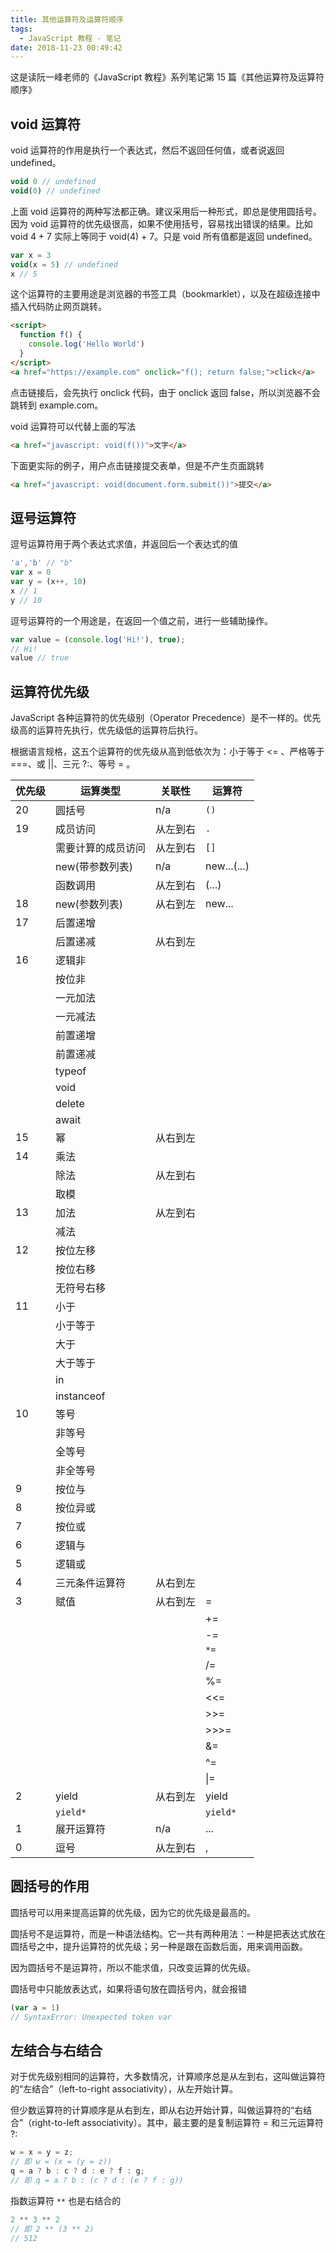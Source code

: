 ```yaml
---
title: 其他运算符及运算符顺序
tags:
  - JavaScript 教程 - 笔记
date: 2018-11-23 00:49:42
---
```



这是读阮一峰老师的《JavaScript 教程》系列笔记第 15 篇《其他运算符及运算符顺序》

## void 运算符

void 运算符的作用是执行一个表达式，然后不返回任何值，或者说返回 undefined。

```js
void 0 // undefined
void(0) // undefined
```

上面 void  运算符的两种写法都正确。建议采用后一种形式，即总是使用圆括号。因为 void 运算符的优先级很高，如果不使用括号，容易找出错误的结果。比如 void 4 + 7 实际上等同于 void(4) + 7。只是 void 所有值都是返回 undefined。

```js
var x = 3
void(x = 5) // undefined
x // 5
```

这个运算符的主要用途是浏览器的书签工具（bookmarklet），以及在超级连接中插入代码防止网页跳转。

```html
<script>
  function f() {
    console.log('Hello World')
  }
</script>
<a href="https://example.com" onclick="f(); return false;">click</a>
```

点击链接后，会先执行 onclick 代码，由于 onclick 返回 false，所以浏览器不会跳转到 example.com。

void 运算符可以代替上面的写法

```html
<a href="javascript: void(f())">文字</a>
```

下面更实际的例子，用户点击链接提交表单，但是不产生页面跳转

```html
<a href="javascript: void(document.form.submit())">提交</a>
```

## 逗号运算符

逗号运算符用于两个表达式求值，并返回后一个表达式的值

```js
'a','b' // "b"
var x = 0
var y = (x++, 10)
x // 1
y // 10
```

逗号运算符的一个用途是，在返回一个值之前，进行一些辅助操作。

```js
var value = (console.log('Hi!'), true);
// Hi!
value // true
```

## 运算符优先级

JavaScript 各种运算符的优先级别（Operator Precedence）是不一样的。优先级高的运算符先执行，优先级低的运算符后执行。

根据语言规格，这五个运算符的优先级从高到低依次为：小于等于 <= 、严格等于 ===、或 ||、三元 ?:、等号 = 。

| 优先级 | 运算类型           | 关联性   | 运算符      |
| ------ | ------------------ | -------- | ----------- |
| 20     | 圆括号             | n/a      | `()`        |
| 19     | 成员访问           | 从左到右 | `.`         |
|        | 需要计算的成员访问 | 从左到右 | `[]`        |
|        | new(带参数列表)    | n/a      | new...(...) |
|        | 函数调用           | 从左到右 | (...)       |
| 18     | new(参数列表)      | 从右到左 | new...      |
| 17     | 后置递增           |          |             |
|        | 后置递减           | 从右到左 |             |
| 16     | 逻辑非             |          |             |
|        | 按位非             |          |             |
|        | 一元加法           |          |             |
|        | 一元减法           |          |             |
|        | 前置递增           |          |             |
|        | 前置递减           |          |             |
|        | typeof             |          |             |
|        | void               |          |             |
|        | delete             |          |             |
|        | await              |          |             |
| 15     | 幂                 | 从右到左 |             |
| 14     | 乘法               |          |             |
|        | 除法               | 从左到右 |             |
|        | 取模               |          |             |
| 13     | 加法               | 从左到右 |             |
|        | 减法               |          |             |
| 12     | 按位左移           |          |             |
|        | 按位右移           |          |             |
|        | 无符号右移         |          |             |
| 11     | 小于               |          |             |
|        | 小于等于           |          |             |
|        | 大于               |          |             |
|        | 大于等于           |          |             |
|        | in                 |          |             |
|        | instanceof         |          |             |
| 10     | 等号               |          |             |
|        | 非等号             |          |             |
|        | 全等号             |          |             |
|        | 非全等号           |          |             |
| 9      | 按位与             |          |             |
| 8      | 按位异或           |          |             |
| 7      | 按位或             |          |             |
| 6      | 逻辑与             |          |             |
| 5      | 逻辑或             |          |             |
| 4      | 三元条件运算符     | 从右到左 |             |
| 3      | 赋值               | 从右到左 | =           |
|        |                    |          | +=          |
|        |                    |          | -=          |
|        |                    |          | `*=`        |
|        |                    |          | /=          |
|        |                    |          | %=          |
|        |                    |          | <<=         |
|        |                    |          | >>=         |
|        |                    |          | >>>=        |
|        |                    |          | &=          |
|        |                    |          | ^=          |
|        |                    |          | \|=         |
| 2      | yield              | 从右到左 | yield       |
|        | `yield*`           |          | `yield*`    |
| 1      | 展开运算符         | n/a      | ...         |
| 0      | 逗号               | 从左到右 | ,           |



## 圆括号的作用

圆括号可以用来提高运算的优先级，因为它的优先级是最高的。

圆括号不是运算符，而是一种语法结构。它一共有两种用法：一种是把表达式放在圆括号之中，提升运算符的优先级；另一种是跟在函数后面，用来调用函数。

因为圆括号不是运算符，所以不能求值，只改变运算的优先级。

圆括号中只能放表达式，如果将语句放在圆括号内，就会报错

```js
(var a = 1)
// SyntaxError: Unexpected token var
```

## 左结合与右结合

对于优先级别相同的运算符，大多数情况，计算顺序总是从左到右，这叫做运算符的“左结合”（left-to-right associativity），从左开始计算。

但少数运算符的计算顺序是从右到左，即从右边开始计算，叫做运算符的“右结合”（right-to-left associativity）。其中，最主要的是复制运算符 = 和三元运算符 ?:

```js
w = x = y = z;
// 即 w = (x = (y = z))
q = a ? b : c ? d : e ? f : g;
// 即 q = a ? b : (c ? d : (e ? f : g))
```

指数运算符 `**` 也是右结合的

```js
2 ** 3 ** 2 
// 即 2 ** (3 ** 2)
// 512
```

